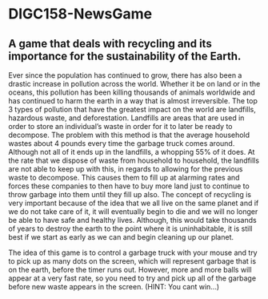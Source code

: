 # DIGC158-NewsGame
## A game that deals with recycling and its importance for the sustainability of the Earth.
 Ever since the population has continued to grow, there has also been a drastic increase in pollution across the world. Whether it be on land or in the oceans, this pollution has been killing thousands of animals worldwide and has continued to harm the earth in a way that is almost irreversible. The top 3 types of pollution that have the greatest impact on the world are landfills, hazardous waste, and deforestation. Landfills are areas that are used in order to store an individual’s waste in order for it to later be ready to decompose. The problem with this method is that the average household wastes about 4 pounds every time the garbage truck comes around. Although not all of it ends up in the landfills, a whopping 55% of it does. At the rate that we dispose of waste from household to household, the landfills are not able to keep up with this, in regards to allowing for the previous waste to decompose. This causes them to fill up at alarming rates and forces these companies to then have to buy more land just to continue to throw garbage into them until they fill up also. The concept of recycling is very important because of the idea that we all live on the same planet and if we do not take care of it, it will eventually begin to die and we will no longer be able to have safe and healthy lives. Although, this would take thousands of years to destroy the earth to the point where it is uninhabitable, it is still best if we start as early as we can and begin cleaning up our planet.
 
 The idea of this game is to control a garbage truck with your mouse and try to pick up as many dots on the screen, which will represent garbage that is on the earth, before the timer runs out. However, more and more balls will appear at a very fast rate, so you need to try and pick up all of the garbage before new waste appears in the screen. (HINT: You cant win…)
